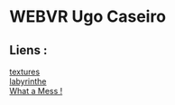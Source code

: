 # WEBVR Ugo Caseiro  
## Liens :  
[textures](./demo.html)  
[labyrinthe](./labyrinthe.html)  
[What a Mess !](./mess.html)  
